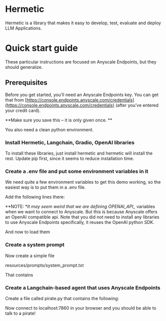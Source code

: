 

# Hermetic

Hermetic is a library that makes it easy to develop, test, evaluate and deploy LLM Applications. 


# Quick start guide

These particular instructions are focused on Anyscale Endpoints, but they should generalize.  


## Prerequisites

Before you get started, you’ll need an Anyscale Endpoints key. You can get that from [https://console.endpoints.anyscale.com/credentials](https://console.endpoints.anyscale.com/credentials) (after you’ve entered your credit card). 

**Make sure you save this – it is only given once. **

You also need a clean python environment. 


### Install Hermetic, Langchain, Gradio, OpenAI libraries

To install these libraries, just install hermetic and hermetic will install the rest. Update pip first, since it seems to reduce installation time. 


### Create a .env file and put some environment variables in it

We need quite a few environment variables to get this demo working, so the easiest way is to put them in a .env file.

Add the following lines there: 

**NOTE: **It may seem weird that we are defining OPENAI_API_* variables when we want to connect to Anyscale. But this is because Anyscale offers an OpenAI compatible api. Note that you did not need to install any libraries to use Anyscale Endpoints specifically, it reuses the OpenAI python SDK. 

And now to load them


### Create a system prompt

Now  create a simple file 

resources/prompts/system_prompt.txt

That contains


### Create a Langchain-based agent that uses Anyscale Endpoints

Create a file called pirate.py that contains the following: 

Now connect to localhost:7860 in your browser and you should be able to talk to a pirate! 
